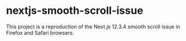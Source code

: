 # nextjs-smooth-scroll-issue

This project is a reproduction of the Next.js 12.3.4 smooth scroll issue in Firefox and Safari browsers.